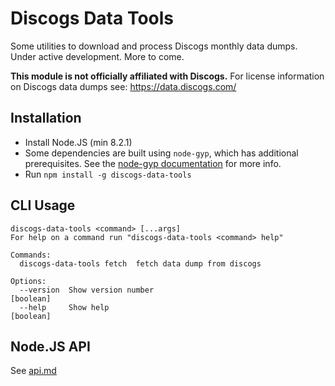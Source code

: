 # Discogs Data Tools
Some utilities to download and process Discogs monthly data dumps. Under active development.
More to come.

**This module is not officially affiliated with Discogs.** For license information on Discogs
data dumps see: https://data.discogs.com/

## Installation

- Install Node.JS (min 8.2.1)
- Some dependencies are built using `node-gyp`, which has additional prerequisites. See the [node-gyp documentation](https://github.com/nodejs/node-gyp#Installation) for more info.
- Run `npm install -g discogs-data-tools`

## CLI Usage

<!-- below section is automatically generated. Do not modify -->
```
discogs-data-tools <command> [...args]
For help on a command run "discogs-data-tools <command> help"

Commands:
  discogs-data-tools fetch  fetch data dump from discogs

Options:
  --version  Show version number                                       [boolean]
  --help     Show help                                                 [boolean]
```

## Node.JS API
See [api.md](./api.md)
